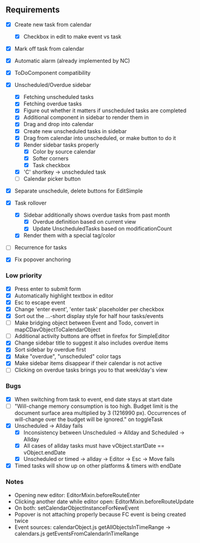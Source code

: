 ## Requirements

- [x] Create new task from calendar
  - [x] Checkbox in edit to make event vs task
- [x] Mark off task from calendar
- [x] Automatic alarm (already implemented by NC)
- [x] ToDoComponent compatibility

- [x] Unscheduled/Overdue sidebar
    - [x] Fetching unscheduled tasks
    - [x] Fetching overdue tasks
    - [x] Figure out whether it matters if unscheduled tasks are completed
    - [x] Additional component in sidebar to render them in
    - [x] Drag and drop into calendar
    - [x] Create new unscheduled tasks in sidebar
    - [x] Drag from calendar into unscheduled, or make button to do it
    - [x] Render sidebar tasks properly
      - [x] Color by source calendar
      - [x] Softer corners
      - [x] Task checkbox
    - [x] 'C' shortkey -> unscheduled task
    - [ ] Calendar picker button

- [x] Separate unschedule, delete buttons for EditSimple
  
- [x] Task rollover
  - [x] Sidebar additionally shows overdue tasks from past month
    - [x] Overdue definition based on current view
    - [x] Update UnscheduledTasks based on modificationCount
  - [x] Render them with a special tag/color

- [ ] Recurrence for tasks
- [x] Fix popover anchoring

### Low priority

- [x] Press enter to submit form
- [x] Automatically highlight textbox in editor
- [x] Esc to escape event
- [x] Change 'enter event', 'enter task' placeholder per checkbox
- [x] Sort out the ...-short display style for half hour tasks/events
- [ ] Make bridging object between Event and Todo, convert in mapCDavObjectToCalendarObject
- [ ] Additional activity buttons are offset in firefox for SimpleEditor
- [x] Change sidebar title to suggest it also includes overdue items
- [x] Sort sidebar by overdue first
- [x] Make "overdue", "unscheduled" color tags
- [x] Make sidebar items disappear if their calendar is not active
- [ ] Clicking on overdue tasks brings you to that week/day's view

### Bugs

- [x] When switching from task to event, end date stays at start date
- [ ] "Will-change memory consumption is too high. Budget limit is the document surface area multiplied by 3 (1216990 px). Occurrences of will-change over the budget will be ignored." on toggleTask
- [x] Unscheduled -> Allday fails
  - [x] Inconsistency between Unscheduled -> Allday and Scheduled -> Allday
  - [x] All cases of allday tasks must have vObject.startDate == vObject.endDate
  - [x] Unscheduled or timed -> allday -> Editor -> Esc -> Move fails
- [x] Timed tasks will show up on other platforms & timers with endDate

### Notes

* Opening new editor: EditorMixin.beforeRouteEnter
* Clicking another date while editor open: EditorMixin.beforeRouteUpdate
* On both: setCalendarObjectInstanceForNewEvent
* Popover is not attaching properly because FC event is being created twice
* Event sources: calendarObject.js getAllObjectsInTimeRange -> calendars.js getEventsFromCalendarInTimeRange
